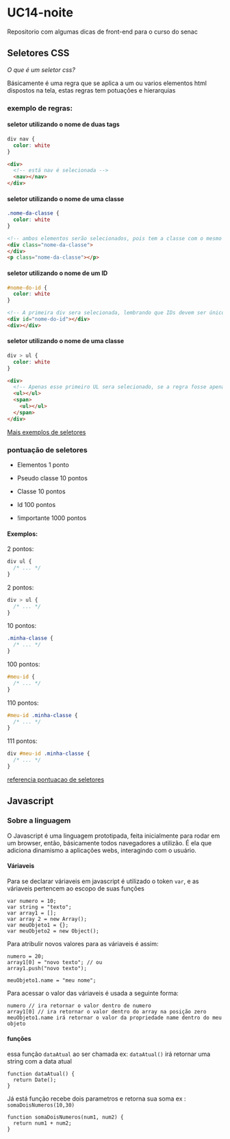 # UC14-noite
Repositorio com algumas dicas de front-end para o curso do senac


## Seletores CSS

*O que é um seletor css?*

Básicamente é uma regra que se aplica a um ou varios elementos html dispostos na tela, estas regras tem potuações e hierarquias

### exemplo de regras:

#### seletor utilizando o nome de duas tags
```css
div nav {
  color: white
}
```

```html
<div>
  <!-- está nav é selecionada -->
  <nav></nav>
</div>
```

#### seletor utilizando o nome de uma classe
```css
.nome-da-classe {
  color: white
}
```

```html
<!-- ambos elementos serão selecionados, pois tem a classe com o mesmo nome -->
<div class="nome-da-classe"> 
</div>
<p class="nome-da-classe"></p>
```

#### seletor utilizando o nome de um ID
```css
#nome-do-id {
  color: white
}
```

```html
<!-- A primeira div sera selecionada, lembrando que IDs devem ser únicos na página -->
<div id="nome-do-id"></div>
<div></div>
```

#### seletor utilizando o nome de uma classe
```css
div > ul {
  color: white
}
```

```html
<div>
  <!-- Apenas esse primeiro UL sera selecionado, se a regra fosse apenas "div ul" ambos uls seriam selecionados -->
  <ul></ul>
  <span>
    <ul></ul>
  </span>
</div>

```

[Mais exemplos de seletores](https://code.tutsplus.com/pt/tutorials/the-30-css-selectors-you-must-memorize--net-16048)


### pontuação de seletores

* Elementos 1 ponto

* Pseudo classe 10 pontos

* Classe 10 pontos

* Id 100 pontos

* !importante 1000 pontos

#### Exemplos:
2 pontos:
```css
div ul {
  /* ... */
}
```

2 pontos:
```css
div > ul {
  /* ... */
}
```

10 pontos:
```css
.minha-classe {
  /* ... */
}
```

100 pontos:
```css
#meu-id {
  /* ... */
}
```

110 pontos:
```css
#meu-id .minha-classe {
  /* ... */
}
```

111 pontos:
```css
div #meu-id .minha-classe {
  /* ... */
}
```

[referencia pontuacao de seletores](https://tableless.com.br/pontuacao-especificidade-css/)

## Javascript

### Sobre a linguagem

O Javascript é uma linguagem prototipada, feita inicialmente para rodar em um browser, então, básicamente todos navegadores a utilizão.
É ela que adiciona dinamismo a aplicações webs, interagindo com o usuário.

#### Váriaveis

Para se declarar váriaveis em javascript é utilizado o token `var`, e as váriaveis pertencem ao escopo de suas funções
```
var numero = 10;
var string = "texto";
var array1 = [];
var array 2 = new Array();
var meuObjeto1 = {};
var meuObjeto2 = new Object();
```

Para atribulir novos valores para as váriaveis é assim:

```
numero = 20;
array1[0] = "novo texto"; // ou
array1.push("novo texto");

meuObjeto1.name = "meu nome";
```

Para acessar o valor das váriaveis é usada a seguinte forma:
```
numero // ira retornar o valor dentro de numero
array1[0] // ira retornar o valor dentro do array na posição zero
meuObjeto1.name irá retornar o valor da propriedade name dentro do meu objeto
```


#### funções

essa função `dataAtual` ao ser chamada ex: `dataAtual()` irá retornar uma string com a data atual
```
function dataAtual() {
  return Date();
}
```

Já está função recebe dois parametros e retorna sua soma ex : `somaDoisNumeros(10,30)`
```
function somaDoisNumeros(num1, num2) {
  return num1 + num2;
}
```


